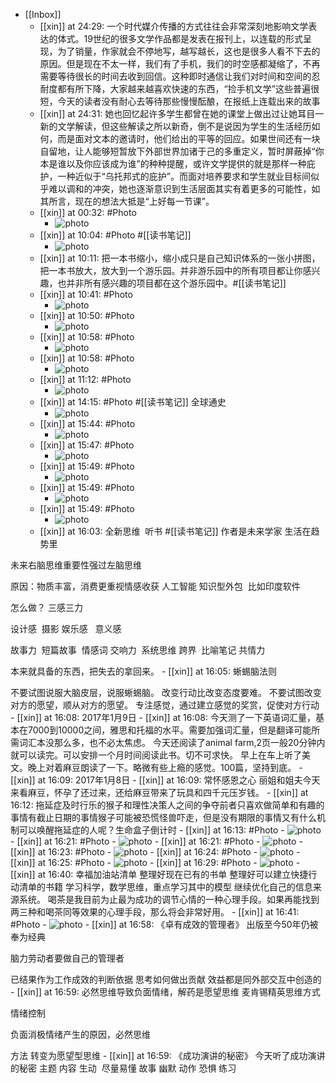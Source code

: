 - [[Inbox]]
    - [[xin]] at 24:29: 一个时代媒介传播的方式往往会非常深刻地影响文学表达的体式。19世纪的很多文学作品都是发表在报刊上，以连载的形式呈现，为了销量，作家就会不停地写，越写越长，这也是很多人看不下去的原因。但是现在不太一样，我们有了手机，我们的时空感都凝缩了，不再需要等待很长的时间去收到回信。这种即时通信让我们对时间和空间的忍耐度都有所下降，大家越来越喜欢快速的东西，“捡手机文学”这些普遍很短，今天的读者没有耐心去等待那些慢慢酝酿，在报纸上连载出来的故事
    - [[xin]] at 24:31: 她也回忆起许多学生都曾在她的课堂上做出过让她耳目一新的文学解读，但这些解读之所以新奇，倒不是说因为学生的生活经历如何，而是面对文本的邀请时，他们给出的平等的回应。如果世间还有一块自留地，让人能够短暂放下外部世界加诸于己的多重定义，暂时屏蔽掉“你本是谁以及你应该成为谁”的种种提醒，或许文学提供的就是那样一种庇护，一种近似于“乌托邦式的庇护”。而面对培养要求和学生就业目标间似乎难以调和的冲突，她也逐渐意识到生活层面其实有着更多的可能性，如其所言，现在的想法大抵是“上好每一节课”。
    - [[xin]] at 00:32: #Photo
        - ![photo](https://firebasestorage.googleapis.com/v0/b/firescript-577a2.appspot.com/o/imgs%2Fapp%2Fxinyiheng%2FLJkgmpH2I?alt=media&token=732716d1-a25f-4327-851a-175b33f4698a)
    - [[xin]] at 10:04: #Photo #[[读书笔记]]
        - ![photo](https://firebasestorage.googleapis.com/v0/b/firescript-577a2.appspot.com/o/imgs%2Fapp%2Fxinyiheng%2FJfjGGpZgI?alt=media&token=9d825d78-b198-42e2-96f8-f2a04648471d)
    - [[xin]] at 10:11: 把一本书缩小，缩小成只是自己知识体系的一张小拼图，把一本书放大，放大到一个游乐园。并非游乐园中的所有项目都让你感兴趣，也并非所有感兴趣的项目都在这个游乐园中。#[[读书笔记]]
    - [[xin]] at 10:41: #Photo
        - ![photo](https://firebasestorage.googleapis.com/v0/b/firescript-577a2.appspot.com/o/imgs%2Fapp%2Fxinyiheng%2FwhTs_v515?alt=media&token=563c5db5-e01b-4878-b089-83a4c7b6eaa0)
    - [[xin]] at 10:50: #Photo
        - ![photo](https://firebasestorage.googleapis.com/v0/b/firescript-577a2.appspot.com/o/imgs%2Fapp%2Fxinyiheng%2FAehucGMN3?alt=media&token=319c0627-2b22-49f1-9d42-135cd85a7c1a)
    - [[xin]] at 10:58: #Photo
        - ![photo](https://firebasestorage.googleapis.com/v0/b/firescript-577a2.appspot.com/o/imgs%2Fapp%2Fxinyiheng%2FxOSNBxuIH?alt=media&token=c2f1f0ef-9d29-4fe8-bc4d-392d8f5e0b08)
    - [[xin]] at 10:58: #Photo
        - ![photo](https://firebasestorage.googleapis.com/v0/b/firescript-577a2.appspot.com/o/imgs%2Fapp%2Fxinyiheng%2FgHtuTSafU?alt=media&token=e1a845e8-90da-41e2-afbe-ccdf88f54bee)
    - [[xin]] at 11:12: #Photo
        - ![photo](https://firebasestorage.googleapis.com/v0/b/firescript-577a2.appspot.com/o/imgs%2Fapp%2Fxinyiheng%2F2O7qBj21-?alt=media&token=8bb94a04-9375-4b84-bc37-8619cd7223d2)
    - [[xin]] at 14:15: #Photo #[[读书笔记]] 全球通史
        - ![photo](https://firebasestorage.googleapis.com/v0/b/firescript-577a2.appspot.com/o/imgs%2Fapp%2Fxinyiheng%2FZE2PyR2Eu?alt=media&token=fa572370-9778-4cf0-b514-47b14a9d066d)
    - [[xin]] at 15:44: #Photo
        - ![photo](https://firebasestorage.googleapis.com/v0/b/firescript-577a2.appspot.com/o/imgs%2Fapp%2Fxinyiheng%2FIOTaD-uZd?alt=media&token=b89f8e81-e0c6-41dc-96a7-cfa10ad045bd)
    - [[xin]] at 15:47: #Photo
        - ![photo](https://firebasestorage.googleapis.com/v0/b/firescript-577a2.appspot.com/o/imgs%2Fapp%2Fxinyiheng%2FPDELI2RAE?alt=media&token=93f3a7fb-1f46-4b73-bca5-f2e0708365f7)
    - [[xin]] at 15:49: #Photo
        - ![photo](https://firebasestorage.googleapis.com/v0/b/firescript-577a2.appspot.com/o/imgs%2Fapp%2Fxinyiheng%2FilZcUclMh?alt=media&token=60b8f98e-2615-45bf-9d96-e9d1edb26032)
    - [[xin]] at 15:49: #Photo
        - ![photo](https://firebasestorage.googleapis.com/v0/b/firescript-577a2.appspot.com/o/imgs%2Fapp%2Fxinyiheng%2Fd3aqZ_OI8?alt=media&token=f2c98363-0183-4fea-a932-39bd6cd2f37d)
    - [[xin]] at 15:49: #Photo
        - ![photo](https://firebasestorage.googleapis.com/v0/b/firescript-577a2.appspot.com/o/imgs%2Fapp%2Fxinyiheng%2FXyb980VUB?alt=media&token=05986d8d-e0d1-49a6-a361-18039414923b)
    - [[xin]] at 16:03: 全新思维  听书 #[[读书笔记]]
作者是未来学家 生活在趋势里

未来右脑思维重要性强过左脑思维

原因：物质丰富，消费更重视情感收获
人工智能
知识型外包  比如印度软件


怎么做？
三感三力

设计感  摄影
娱乐感  
意义感 

故事力  短篇故事  情感词
交响力  系统思维 跨界  比喻笔记
共情力  

本来就具备的东西，把失去的拿回来。
    - [[xin]] at 16:05: 蜥蜴脑法则

不要试图说服大脑皮层，说服蜥蜴脑。
改变行动比改变态度要难。
不要试图改变对方的愿望，顺从对方的愿望。
专注感觉，通过建立感觉的奖赏，促使对方行动
    - [[xin]] at 16:08: 2017年1月9日
    - [[xin]] at 16:08: 今天测了一下英语词汇量，基本在7000到10000之间，雅思和托福的水平。需要加强词汇量，但是翻译可能所需词汇本没那么多，也不必太焦虑。
今天还阅读了animal farm,2页一般20分钟内就可以读完。可以安排一个月时间阅读此书。切不可求快。
早上在车上听了美文。晚上对着麻豆朗读了一下。略微有些上瘾的感觉。100篇，坚持到底。
    - [[xin]] at 16:09: 2017年1月8日
    - [[xin]] at 16:09: 常怀感恩之心
丽姐和姐夫今天来看麻豆，怀孕了还过来，还给麻豆带来了玩具和四千元压岁钱。
    - [[xin]] at 16:12: 拖延症及时行乐的猴子和理性决策人之间的争夺前者只喜欢做简单和有趣的事情有截止日期的事情猴子可能被恐慌怪兽吓走，但是没有期限的事情又有什么机制可以唤醒拖延症的人呢？生命盒子倒计时
    - [[xin]] at 16:13: #Photo
        - ![photo](https://firebasestorage.googleapis.com/v0/b/firescript-577a2.appspot.com/o/imgs%2Fapp%2Fxinyiheng%2F8va9N3MVs?alt=media&token=5e070e8c-094c-4670-a9f9-c04d52059a9e)
    - [[xin]] at 16:21: #Photo
        - ![photo](https://firebasestorage.googleapis.com/v0/b/firescript-577a2.appspot.com/o/imgs%2Fapp%2Fxinyiheng%2F3aGz73XVN?alt=media&token=a95d9dfc-687f-467d-88b5-68b7c5f90c23)
    - [[xin]] at 16:21: #Photo
        - ![photo](https://firebasestorage.googleapis.com/v0/b/firescript-577a2.appspot.com/o/imgs%2Fapp%2Fxinyiheng%2Fjru17FEpP?alt=media&token=f3bcc29f-90d4-4897-9c0b-34166b70586e)
    - [[xin]] at 16:23: #Photo
        - ![photo](https://firebasestorage.googleapis.com/v0/b/firescript-577a2.appspot.com/o/imgs%2Fapp%2Fxinyiheng%2FEAf9M9G4W?alt=media&token=bc59ed77-1048-423e-a07c-bfc4c761bf42)
    - [[xin]] at 16:24: #Photo
        - ![photo](https://firebasestorage.googleapis.com/v0/b/firescript-577a2.appspot.com/o/imgs%2Fapp%2Fxinyiheng%2F2vLf8Txct?alt=media&token=0016c5d8-123a-49f6-8aa5-71f264be363a)
    - [[xin]] at 16:25: #Photo
        - ![photo](https://firebasestorage.googleapis.com/v0/b/firescript-577a2.appspot.com/o/imgs%2Fapp%2Fxinyiheng%2Fg1eBsXhZS?alt=media&token=bfb32427-8444-45ac-8b84-48dc760c7cdf)
    - [[xin]] at 16:29: #Photo
        - ![photo](https://firebasestorage.googleapis.com/v0/b/firescript-577a2.appspot.com/o/imgs%2Fapp%2Fxinyiheng%2FFbcmyVhWL?alt=media&token=0824cda1-6b0d-474e-bab9-d2151b99af73)
    - [[xin]] at 16:40: 幸福加油站清单
整理好现在已有的书单
整理好可以建立快捷行动清单的书籍
学习科学，数学思维，重点学习其中的模型
继续优化自己的信息来源系统。
喝茶是我目前为止最为成功的调节心情的一种心理手段。如果再能找到两三种和喝茶同等效果的心理手段，那么将会非常好用。
    - [[xin]] at 16:41: #Photo
        - ![photo](https://firebasestorage.googleapis.com/v0/b/firescript-577a2.appspot.com/o/imgs%2Fapp%2Fxinyiheng%2F2E_v9qIi6?alt=media&token=ba1b5772-4592-4e3b-a0ac-730d76ccab97)
    - [[xin]] at 16:58: 《卓有成效的管理者》
出版至今50年仍被奉为经典

脑力劳动者要做自己的管理者

已结果作为工作成效的判断依据
思考如何做出贡献
效益都是同外部交互中创造的
    - [[xin]] at 16:59: 必然思维导致负面情绪，解药是愿望思维
麦肯锡精英思维方式

情绪控制

负面消极情绪产生的原因，必然思维

方法 转变为愿望型思维
    - [[xin]] at 16:59: 《成功演讲的秘密》
今天听了成功演讲的秘密
主题
内容
生动  尽量易懂
故事
幽默
动作
恐惧
练习
